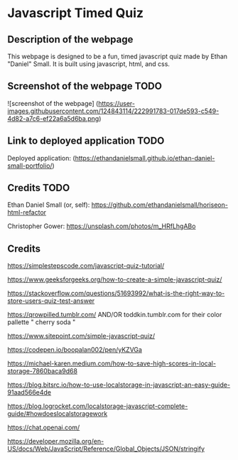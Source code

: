 # Javascript Timed Quiz

## Description of the webpage

This webpage is designed to be a fun, timed javascript quiz made by Ethan "Daniel" Small. It is built using javascript, html, and css.

## Screenshot of the webpage TODO

![screenshot of the webpage] (https://user-images.githubusercontent.com/124843114/222991783-017de593-c549-4d82-a7c6-ef22a6a5d6ba.png)

## Link to deployed application TODO

Deployed application: (https://ethandanielsmall.github.io/ethan-daniel-small-portfolio/)

## Credits TODO

Ethan Daniel Small (or, self): https://github.com/ethandanielsmall/horiseon-html-refactor

Christopher Gower: https://unsplash.com/photos/m_HRfLhgABo



## Credits
https://simplestepscode.com/javascript-quiz-tutorial/

https://www.geeksforgeeks.org/how-to-create-a-simple-javascript-quiz/

https://stackoverflow.com/questions/51693992/what-is-the-right-way-to-store-users-quiz-test-answer

https://qrowpilled.tumblr.com/ AND/OR toddkin.tumblr.com for their color pallette " cherry soda  "

https://www.sitepoint.com/simple-javascript-quiz/

https://codepen.io/boopalan002/pen/yKZVGa

https://michael-karen.medium.com/how-to-save-high-scores-in-local-storage-7860baca9d68

https://blog.bitsrc.io/how-to-use-localstorage-in-javascript-an-easy-guide-91aad566e4de

https://blog.logrocket.com/localstorage-javascript-complete-guide/#howdoeslocalstoragework

https://chat.openai.com/

https://developer.mozilla.org/en-US/docs/Web/JavaScript/Reference/Global_Objects/JSON/stringify